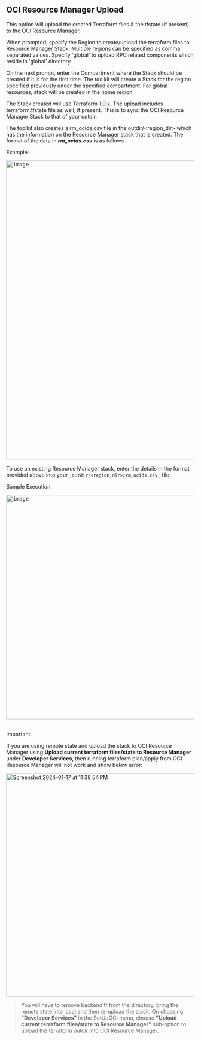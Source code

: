 ## OCI Resource Manager Upload


This option will upload the created Terraform files & the tfstate (if present) to the OCI Resource Manager.

When prompted, specify the Region to create/upload the terraform files to Resource Manager Stack. Multiple regions can be specified as comma separated values. Specify 'global' to upload RPC related components which reside in 'global' directory.

On the next prompt, enter the Compartment where the Stack should be created if it is for the first time. The toolkit will create a Stack for the region specified previously under the specified compartment. For global resources, stack will be created in the home region.

The Stack created will use Terraform 1.0.x. The upload includes terraform.tfstate file as well, if present. This is to sync the OCI Resource Manager Stack to that of your outdir.

The toolkit also creates a rm_ocids.csv file in the outdir/<region_dir> which has the information on the Resource Manager stack that is created. The format of the data in ***rm_ocids.csv*** is as follows - 



Example:

<kbd>
<img width="800" alt="image" src="https://github.com/oracle-devrel/cd3-automation-toolkit/assets/103508105/e95572de-2cb0-46f9-ae26-21391c9fee8b">
</kbd>

To use an existing Resource Manager stack, enter the details in the format provided above into your ```_outdir/<region_dir>/rm_ocids.csv_``` file. 

Sample Execution:

<kbd>
<img width="800" height="600" alt="image" src="https://github.com/oracle-devrel/cd3-automation-toolkit/assets/103508105/e3d7417e-ce1c-464a-8a1d-5cdfd7862835">
</kbd><br><br>



> [!IMPORTANT]  
> If you are using remote state and upload the stack to OCI Resource Manager using <b>Upload current terraform files/state to Resource Manager</b> under <b>Developer Services</b>, then running terraform plan/apply from OCI Resource Manager will not work and show below error:
> 
<img width="597" alt="Screenshot 2024-01-17 at 11 38 54 PM" src="https://github.com/oracle-devrel/cd3-automation-toolkit/assets/103508105/1b0cd9fa-1ac0-42c4-9c33-14ad4bf0ddb8">

> You will have to remove backend.tf from the directory, bring the remote state into local and then re-upload the stack.
On choosing **"Developer Services"** in the SetUpOCI menu, choose **"Upload current terraform files/state to Resource Manager"** sub-option to upload the terraform outdir into OCI Resource Manager.

